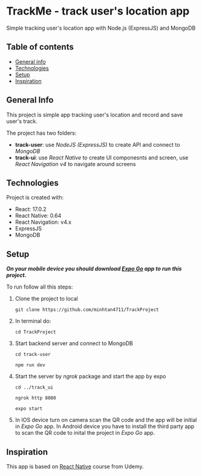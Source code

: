 # TrackMe - track user's location app
Simple tracking user's location app with Node.js (ExpressJS) and MongoDB
## Table of contents
* [General info](#general-info)
* [Technologies](#technologies)
* [Setup](#setup)
* [Inspiration](#inspiration)

## General Info
This project is simple app tracking user's location and record and save user's track.


The project has two folders:

* **track-user**: use _NodeJS (ExpressJS)_ to create API and connect to _MongoDB_ 
* **track-ui**: use _React Native_ to create UI componesnts and screen, use _React Navigation v4_ to navigate around screens 


## Technologies
Project is created with:

* React: 17.0.2
* React Native: 0.64
* React Navigation: v4.x
* ExpressJS
* MongoDB


## Setup
**_On your mobile device you should download [Expo Go]() app to run this project._**


To run follow all this steps:

1.  Clone the project to local


    ``` git clone https://github.com/minhtan4711/TrackProject ```

2.  In terminal do:

    ``` cd TrackProject ```

3.  Start backend server and connect to MongoDB

    ``` cd track-user ```

    ``` npm run dev ```

4.  Start the server by _ngrok_ package and start the app by expo

    ``` cd ../track_ui  ```

    ``` ngrok http 8080 ```

    ``` expo start ```

5. In IOS device turn on camera scan the QR code and the app will be initial in _Expo Go_ app.
   In Android device you have to install the third party app to 
scan the QR code to inital the project in _Expo Go_ app.   

## Inspiration

This app is based on [React Native](#https://www.udemy.com/course/the-complete-react-native-and-redux-course/#questions) course from Udemy.